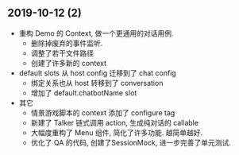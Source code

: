 ## 2019-10-12 (2)

-   重构 Demo 的 Context, 做一个更通用的对话用例.
    -   删除掉废弃的事件监听.
    -   调整了若干文件路径
    -   创建了许多新的 context
-   default slots 从 host config 迁移到了 chat config
    -   绑定关系也从 host 转移到了 conversation
    -   增加了 default.chatbotName slot
-   其它
    -   情景游戏脚本的 context 添加了 configure tag
    -   新建了 Talker 链式调用 action, 生成纯对话的 callable
    -   大幅度重构了 Menu 组件, 简化了许多功能. 越简单越好.
    -   优化了 QA 的代码, 创建了SessionMock, 进一步完善了单元测试.


